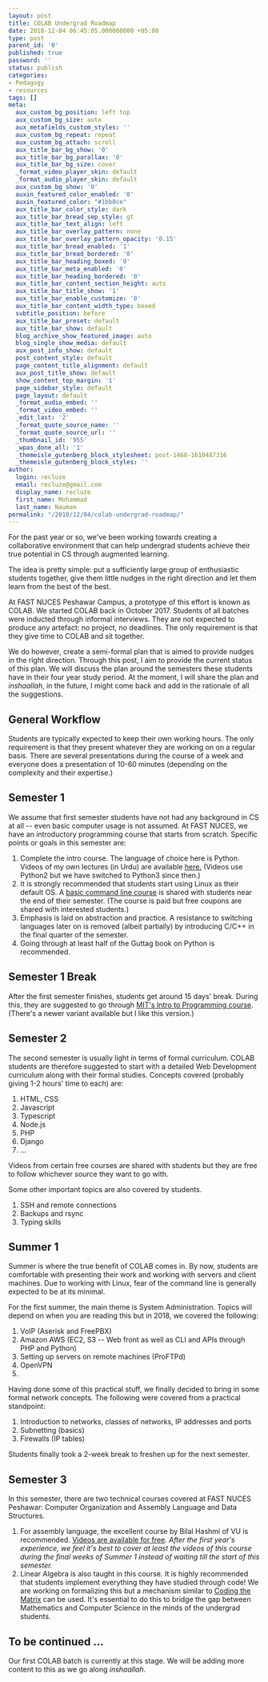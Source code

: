 ```yaml
---
layout: post
title: COLAB Undergrad Roadmap
date: 2018-12-04 06:45:05.000000000 +05:00
type: post
parent_id: '0'
published: true
password: ''
status: publish
categories:
- Pedagogy
- resources
tags: []
meta:
  aux_custom_bg_position: left top
  aux_custom_bg_size: auto
  aux_metafields_custom_styles: ''
  aux_custom_bg_repeat: repeat
  aux_custom_bg_attach: scroll
  aux_title_bar_bg_show: '0'
  aux_title_bar_bg_parallax: '0'
  aux_title_bar_bg_size: cover
  _format_video_player_skin: default
  _format_audio_player_skin: default
  aux_custom_bg_show: '0'
  auxin_featured_color_enabled: '0'
  auxin_featured_color: "#1bb0ce"
  aux_title_bar_color_style: dark
  aux_title_bar_bread_sep_style: gt
  aux_title_bar_text_align: left
  aux_title_bar_overlay_pattern: none
  aux_title_bar_overlay_pattern_opacity: '0.15'
  aux_title_bar_bread_enabled: '1'
  aux_title_bar_bread_bordered: '0'
  aux_title_bar_heading_boxed: '0'
  aux_title_bar_meta_enabled: '0'
  aux_title_bar_heading_bordered: '0'
  aux_title_bar_content_section_height: auto
  aux_title_bar_title_show: '1'
  aux_title_bar_enable_customize: '0'
  aux_title_bar_content_width_type: boxed
  subtitle_position: before
  aux_title_bar_preset: default
  aux_title_bar_show: default
  blog_archive_show_featured_image: auto
  blog_single_show_media: default
  aux_post_info_show: default
  post_content_style: default
  page_content_title_alignment: default
  aux_post_title_show: default
  show_content_top_margin: '1'
  page_sidebar_style: default
  page_layout: default
  _format_audio_embed: ''
  _format_video_embed: ''
  _edit_last: '2'
  _format_quote_source_name: ''
  _format_quote_source_url: ''
  _thumbnail_id: '955'
  _wpas_done_all: '1'
  _themeisle_gutenberg_block_stylesheet: post-1468-1610487316
  _themeisle_gutenberg_block_styles: ''
author:
  login: recluze
  email: recluze@gmail.com
  display_name: recluze
  first_name: Mohammad
  last_name: Nauman
permalink: "/2018/12/04/colab-undergrad-roadmap/"
---
```


For the past year or so, we've been working towards creating a collaborative environment that can help undergrad students achieve their true potential in CS through augmented learning.&nbsp;


The idea is pretty simple: put a sufficiently large group of enthusiastic students together, give them little nudges in the right direction and let them learn from the best of the best.&nbsp;


At FAST NUCES Peshawar Campus, a prototype of this effort is known as COLAB. We started COLAB back in October 2017. Students of all batches were inducted through informal interviews. They are not expected to produce any artefact: no project, no deadlines. The only requirement is that they give time to COLAB and sit together.&nbsp;


We do however, create a semi-formal plan that is aimed to provide nudges in the right direction. Through this post, I aim to provide the current status of this plan. We will discuss the plan around the semesters these students have in their four year study period. At the moment, I will share the plan and _inshaallah_, in the future, I might come back and add in the rationale of all the suggestions.&nbsp;

## General Workflow


Students are typically expected to keep their own working hours. The only requirement is that they present whatever they are working on on a regular basis. There are several presentations during the course of a week and everyone does a presentation of 10-60 minutes (depending on the complexity and their expertise.)&nbsp;


## Semester 1&nbsp;


We assume that first semester students have not had any background in CS at all -- even basic computer usage is not assumed. At FAST NUCES, we have an introductory programming course that starts from scratch. Specific points or goals in this semester are:&nbsp;


1. Complete the intro course. The language of choice here is Python. Videos of my own lectures (in Urdu) are available [here.](http://recluze.teachable.com/p/Urdu-introduction-to-computing)&nbsp;(Videos use Python2 but we have switched to Python3 since then.)
2. It is strongly recommended that students start using Linux as their default OS. A [basic command line course](https://www.udemy.com/linux-command-line-zero-to-expert/?couponCode=COLABPLAN_8787475) is shared with students near the end of their semester. (The course is paid but free coupons are shared with interested students.)&nbsp;
3. Emphasis is laid on abstraction and practice. A resistance to switching languages later on is removed (albeit partially) by introducing C/C++ in the final quarter of the semester.&nbsp;
4. Going through at least half of the Guttag book on Python is recommended.&nbsp;


## Semester 1 Break&nbsp;



After the first semester finishes, students get around 15 days' break. During this, they are suggested to go through [MIT's Intro to Programming course](https://ocw.mit.edu/courses/electrical-engineering-and-computer-science/6-00-introduction-to-computer-science-and-programming-fall-2008/video-lectures/). (There's a newer variant available but I like this version.)&nbsp;



## Semester 2&nbsp;



The second semester is usually light in terms of formal curriculum. COLAB students are therefore suggested to start with a detailed Web Development curriculum along with their formal studies. Concepts covered (probably giving 1-2 hours' time to each) are:&nbsp;

1. HTML, CSS&nbsp;
2. Javascript&nbsp;
3. Typescript
4. Node.js&nbsp;
5. PHP
6. Django&nbsp;
7. ...&nbsp;

Videos from certain free courses are shared with students but they are free to follow whichever source they want to go with.&nbsp;

Some other important topics are also covered by students.

1. SSH and remote connections&nbsp;
2. Backups and rsync&nbsp;
3. Typing skills&nbsp;

## Summer 1&nbsp;

Summer is where the true benefit of COLAB comes in. By now, students are comfortable with presenting their work and working with servers and client machines. Due to working with Linux, fear of the command line is generally expected to be at its minimal.&nbsp;


For the first summer, the main theme is System Administration. Topics will depend on when you are reading this but in 2018, we covered the following:&nbsp;

1. VoIP (Aserisk and FreePBX)&nbsp;
2. Amazon AWS (EC2, S3 -- Web front as well as CLI and APIs through PHP and Python)&nbsp;
3. Setting up servers on remote machines (ProFTPd)&nbsp;
4. OpenVPN&nbsp;
5. 

Having done some of this practical stuff, we finally decided to bring in some formal network concepts. The following were covered from a practical standpoint:&nbsp;


1. Introduction to networks, classes of networks, IP addresses and ports&nbsp;
2. Subnetting (basics)&nbsp;
3. Firewalls (IP tables)&nbsp;



Students finally took a 2-week break to freshen up for the next semester.&nbsp;



## Semester 3&nbsp;



In this semester, there are two technical courses covered at FAST NUCES Peshawar: Computer Organization and Assembly Language and Data Structures.&nbsp;



1. For assembly language, the excellent course by Bilal Hashmi of VU is recommended. [Videos are available for free](https://www.youtube.com/watch?v=SQdYbr32ruU&list=PLfXqU8lq0Xi9YnjGMGIKI6b7Ifk9HwWGJ). _After the first year's experience, we feel it's best to cover at least the videos of this course during the final weeks of Summer 1 instead of waiting till the start of this semester._
2. Linear Algebra is also taught in this course. It is highly recommended that students implement everything they have studied through code! We are working on formalizing this but a mechanism similar to [Coding the Matrix](http://www.codingthematrix.com) can be used. It's essential to do this to bridge the gap between Mathematics and Computer Science in the minds of the undergrad students.&nbsp;



## To be continued ...&nbsp;



Our first COLAB batch is currently at this stage. We will be adding more content to this as we go along _inshaallah_.&nbsp;

